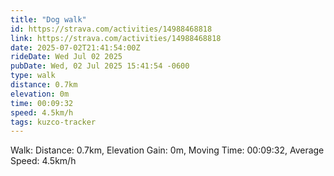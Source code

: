 ```yaml
---
title: "Dog walk"
id: https://strava.com/activities/14988468818
link: https://strava.com/activities/14988468818
date: 2025-07-02T21:41:54:00Z
rideDate: Wed Jul 02 2025
pubDate: Wed, 02 Jul 2025 15:41:54 -0600
type: walk
distance: 0.7km
elevation: 0m
time: 00:09:32
speed: 4.5km/h
tags: kuzco-tracker
---
```

Walk: Distance: 0.7km, Elevation Gain: 0m, Moving Time: 00:09:32, Average Speed: 4.5km/h